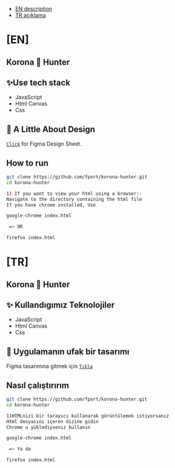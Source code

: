 - [EN description](#en)  
- [TR açıklama](#tr)

# [EN]

<h2 align="left">Korona 🦠  Hunter</h2>

## ✨Use tech stack
- JavaScript
- Html Canvas
- Css

## 🧩 A Little About Design

[`Click`](https://www.figma.com/file/kTrF4iPtA7oYXXJqy539Ur/Korona-Avc%C4%B1s%C4%B1?node-id=0%3A1) for Figma Design Sheet.  


## How to run

```sh
git clone https://github.com/fport/korona-hunter.git
cd korona-hunter
```
```sh
1) If you want to view your html using a browser:-
Navigate to the directory containing the html file
If you have chrome installed, Use

google-chrome index.html

 => OR

firefox index.html
```


# [TR]

<h2 align="left">Korona 🦠  Hunter</h2>

## ✨ Kullandıgımız Teknolojiler
- JavaScript
- Html Canvas
- Css

## 🧩 Uygulamanın ufak bir tasarımı

  Figma tasarımına gitmek için [`Tıkla`](https://www.figma.com/file/kTrF4iPtA7oYXXJqy539Ur/Korona-Avc%C4%B1s%C4%B1?node-id=0%3A1)


## Nasıl çalıştırırım

```sh
git clone https://github.com/fport/korona-hunter.git
cd korona-hunter
```
```sh
1)HTMLnizi bir tarayıcı kullanarak görüntülemek istiyorsanız
Html dosyasını içeren dizine gidin
Chrome u yüklediyseniz kullanın

google-chrome index.html

 => Ya da

firefox index.html
```
